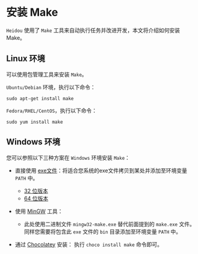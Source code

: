 # 安装 Make

`Heidou` 使用了 `Make` 工具来自动执行任务并改进开发，本文将介绍如何安装 Make。

## Linux 环境

可以使用包管理工具来安装 `Make`。

`Ubuntu/Debian` 环境，执行以下命令：

```console
sudo apt-get install make
```

`Fedora/RHEL/CentOS`，执行以下命令：

```console
sudo yum install make
```

## Windows 环境

您可以参照以下三种方案在 `Windows` 环境安装 `Make`：

- 直接使用 [exe文件](http://www.equation.com/servlet/equation.cmd?fa=make)：将适合您系统的exe文件拷贝到某处并添加至环境变量 `PATH` 中。
  
  - [32 位版本](ftp://ftp.equation.com/make/32/make.exe)
  - [64 位版本](ftp://ftp.equation.com/make/64/make.exe)

- 使用 [MinGW](http://www.mingw.org/) 工具：

  - 此处使用二进制文件 `mingw32-make.exe` 替代前面提到的 `make.exe` 文件。同样您需要将包含此 `exe` 文件的 `bin` 目录添加至环境变量 `PATH` 中。

- 通过 [Chocolatey](https://chocolatey.org/packages/make) 安装： 执行 `choco install make` 命令即可。